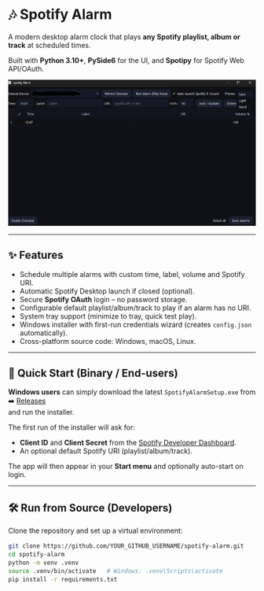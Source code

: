 # 🎶 Spotify Alarm

A modern desktop alarm clock that plays **any Spotify playlist, album or track** at scheduled times.

Built with **Python 3.10+**, **PySide6** for the UI, and **Spotipy** for Spotify Web API/OAuth.

![Screenshot](docs/screenshot-dark-theme.png) <!-- optional: replace or remove -->

---

## ✨ Features

- Schedule multiple alarms with custom time, label, volume and Spotify URI.
- Automatic Spotify Desktop launch if closed (optional).
- Secure **Spotify OAuth** login – no password storage.
- Configurable default playlist/album/track to play if an alarm has no URI.
- System tray support (minimize to tray, quick test play).
- Windows installer with first-run credentials wizard (creates `config.json` automatically).
- Cross-platform source code: Windows, macOS, Linux.

---

## 🚀 Quick Start (Binary / End-users)

**Windows users** can simply download the latest `SpotifyAlarmSetup.exe` from  
➡️ [Releases](https://github.com/Vasilis92/spotify-alarm/releases)  
and run the installer.

The first run of the installer will ask for:
- **Client ID** and **Client Secret** from the [Spotify Developer Dashboard](https://developer.spotify.com/dashboard).
- An optional default Spotify URI (playlist/album/track).

The app will then appear in your **Start menu** and optionally auto-start on login.

---

## 🛠️ Run from Source (Developers)

Clone the repository and set up a virtual environment:

```bash
git clone https://github.com/YOUR_GITHUB_USERNAME/spotify-alarm.git
cd spotify-alarm
python -m venv .venv
source .venv/bin/activate   # Windows: .venv\Scripts\activate
pip install -r requirements.txt
